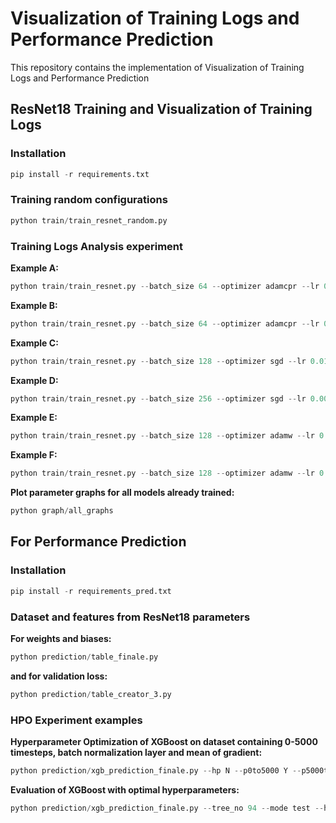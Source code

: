 # Visualization of Training Logs and Performance Prediction

This repository contains the implementation of Visualization of Training Logs and Performance Prediction

## ResNet18 Training and Visualization of Training Logs

### Installation
```python
pip install -r requirements.txt
```
### Training random configurations
```python
python train/train_resnet_random.py
```
### Training Logs Analysis experiment

**Example A:**
```python
python train/train_resnet.py --batch_size 64 --optimizer adamcpr --lr 0.001 --kappa_init_param 1000 --kappa_init_method warm_start --wd_schedule_type cosine --lr_warmup_steps 200 --lr_decay_factor 0.1
```

**Example B:**
```python
python train/train_resnet.py --batch_size 64 --optimizer adamcpr --lr 0.1 --kappa_init_param 1000 --kappa_init_method warm_start --wd_schedule_type cosine --lr_warmup_steps 200 --lr_decay_factor 0.1 --data_transform 0
```

**Example C:**
```python
python train/train_resnet.py --batch_size 128 --optimizer sgd --lr 0.01 --momentum 0.5 --weight_decay 0.01 --wd_schedule_type cosine --lr_warmup_steps 200 --lr_decay_factor 0.1
```

**Example D:**
```python
python train/train_resnet.py --batch_size 256 --optimizer sgd --lr 0.0001 --momentum 0.25 --weight_decay 0.01 --wd_schedule_type cosine --lr_warmup_steps 400 --lr_decay_factor 0.1 --data_transform 0
```

**Example E:**
```python
python train/train_resnet.py --batch_size 128 --optimizer adamw --lr 0.001 --beta1 0.9 --beta2 0.98 --weight_decay 0.001 --wd_schedule_type cosine --lr_warmup_steps 200 --lr_decay_factor 0.1
```

**Example F:**
```python
python train/train_resnet.py --batch_size 128 --optimizer adamw --lr 0.001 --beta1 0.9 --beta2 0.98 --weight_decay 0.001 --wd_schedule_type cosine --lr_warmup_steps 200 --lr_decay_factor 0.1 --data_transform 0
```

**Plot parameter graphs for all models already trained:**
```python
python graph/all_graphs
```

## For Performance Prediction

### Installation
```python
pip install -r requirements_pred.txt
```

### Dataset and features from ResNet18 parameters

**For weights and biases:**
```python
python prediction/table_finale.py
```
**and for validation loss:**
```python
python prediction/table_creator_3.py
```

### HPO Experiment examples

**Hyperparameter Optimization of XGBoost on dataset containing 0-5000 timesteps, batch normalization layer and mean of gradient:**
```python
python prediction/xgb_prediction_finale.py --hp N --p0to5000 Y --p5000to10000 N --p10000to15000 N --p15000to20000 N --trainloss0to5000 N --trainloss5000to10000 N --trainloss10000to15000 N --trainloss15000to20000 N --validloss0to5000 N --validloss5000to10000 N --validloss10000to15000 N --validloss15000to20000 N --batch_norm Y --conv N --before_relu N --after_relu N --downsample N --gradnorm N --gradmean Y --gradpercent N --first_layer_1 N --first_layer_2 N --first_layer_3 N --first_layer_4 N --middle_layer_1 N --middle_layer_2 N --middle_layer_3 N --middle_layer_4 N --last_layer_1 N --last_layer_2 N --last_layer_3 N --last_layer_4 N
```
**Evaluation of XGBoost with optimal hyperparameters:**
```python
python prediction/xgb_prediction_finale.py --tree_no 94 --mode test --hp N --p0to5000 Y --p5000to10000 N --p10000to15000 N --p15000to20000 N --trainloss0to5000 N --trainloss5000to10000 N --trainloss10000to15000 N --trainloss15000to20000 N --validloss0to5000 N --validloss5000to10000 N --validloss10000to15000 N --validloss15000to20000 N --batch_norm Y --conv N --before_relu N --after_relu N --downsample N --gradnorm N --gradmean Y --gradpercent N --first_layer_1 N --first_layer_2 N --first_layer_3 N --first_layer_4 N --middle_layer_1 N --middle_layer_2 N --middle_layer_3 N --middle_layer_4 N --last_layer_1 N --last_layer_2 N --last_layer_3 N --last_layer_4 N
```


